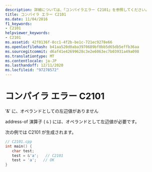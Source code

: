 ```yaml
---
description: 詳細については、「コンパイラエラー C2101」を参照してください。
title: コンパイラ エラー C2101
ms.date: 11/04/2016
f1_keywords:
- C2101
helpviewer_keywords:
- C2101
ms.assetid: 42f0136f-8cc1-4f2b-be1c-721ec9278e66
ms.openlocfilehash: b41aa520d0aba3970689bf0bb5d65db5effb36aa
ms.sourcegitcommit: d6af41e42699628c3e2e6063ec7b03931a49a098
ms.translationtype: MT
ms.contentlocale: ja-JP
ms.lasthandoff: 12/11/2020
ms.locfileid: "97278572"
---
```

# <a name="compiler-error-c2101"></a>コンパイラ エラー C2101

'&' に、オペランドとしての左辺値がありません

address-of 演算子 ( `&` ) には、オペランドとして左辺値が必要です。

次の例では C2101 が生成されます。

```cpp
// C2101.cpp
int main() {
   char test;
   test = &'a';   // C2101
   test = 'a';   // OK
}
```

